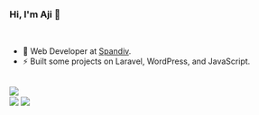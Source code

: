 ### Hi, I'm Aji 👋

<br>

- 🔭 Web Developer at [Spandiv](https://spandiv.xyz/).
- ⚡ Built some projects on Laravel, WordPress, and JavaScript.

<br>

<img align="center" src="https://github-readme-stats.vercel.app/api?username=ajifatur&show_icons=true"/>

<br>

<img align="center" src="https://github-readme-stats.vercel.app/api/top-langs/?username=ajifatur&layout=compact&langs_count=8"/>
<img align="center" src="https://github-readme-stats.vercel.app/api/wakatime?username=ajifatur&layout=compact&langs_count=8"/>

<!--
**ajifatur/ajifatur** is a ✨ _special_ ✨ repository because its `README.md` (this file) appears on your GitHub profile.

Here are some ideas to get you started:

- 🔭 I’m currently working on ...
- 🌱 I’m currently learning ...
- 👯 I’m looking to collaborate on ...
- 🤔 I’m looking for help with ...
- 💬 Ask me about ...
- 📫 How to reach me: ...
- 😄 Pronouns: ...
- ⚡ Fun fact: ...
-->